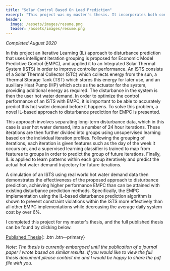```yaml
---
title: "Solar Control Based On Load Prediction"
excerpt: "This project was my master's thesis. It incorporates both controls and machine learning."
header:
  image: /assets/images/resume.png
  teaser: /assets/images/resume.png
---
```

*Completed August 2020*

In this project an Iterative Learning (IL) approach to disturbance prediction that uses intelligent iteration grouping is proposed for Economic Model Predictive Control (EMPC), and applied it to an Integrated Solar Thermal System (ISTS) in order to improve controller performance. An ISTS consists of a Solar Thermal Collector (STC) which collects energy from the sun, a Thermal Storage Tank (TST) which stores this energy for later use, and an auxiliary Heat Pump (HP) which acts as the actuator for the system, providing additional energy as required. The disturbance in the system is then the user hot water demand. In order to optimize the control performance of an ISTS with EMPC, it is important to be able to accurately predict this hot water demand before it happens. To solve this problem, a novel IL-based approach to disturbance prediction for EMPC is presented. 

This approach involves separating long-term disturbance data, which in this case is user hot water demand, into a number of 24 hour iterations. These iterations are then further divided into groups using unsupervised learning based on the individual iteration profiles. Following the grouping of iterations, each iteration is given features such as the day of the week it occurs on, and a supervised learning classifier is trained to map from features to groups in order to predict the group of future iterations. Finally, IL is applied to learn patterns within each group iteratively and predict the actual hot water demand trajectory for future iterations. 

A simulation of an ISTS using real world hot water demand data then demonstrates the effectiveness of the proposed approach to disturbance prediction, achieving higher performance EMPC than can be attained with existing disturbance prediction methods. Specifically, the EMPC implementation using the IL-based disturbance prediction algorithm is shown to prevent constraint violations within the ISTS more effectively than all other EMPC implementations while decreasing the average daily system cost by over 6%.

I completed this project for my master's thesis, and the full published thesis can be found by clicking below.

[Published Thesis](https://open.library.ubc.ca/cIRcle/collections/ubctheses/24/items/1.0394371){: .btn .btn--primary}

*Note: The thesis is currently embargoed until the publication of a journal paper I wrote based on similar results. If you would like to view the full thesis document please contact me and I would be happy to share the pdf file with you.*